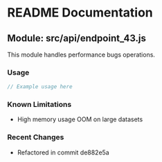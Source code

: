 # README Documentation

## Module: src/api/endpoint_43.js

This module handles performance bugs operations.

### Usage

```javascript
// Example usage here
```

### Known Limitations

- High memory usage OOM on large datasets

### Recent Changes

- Refactored in commit de882e5a
